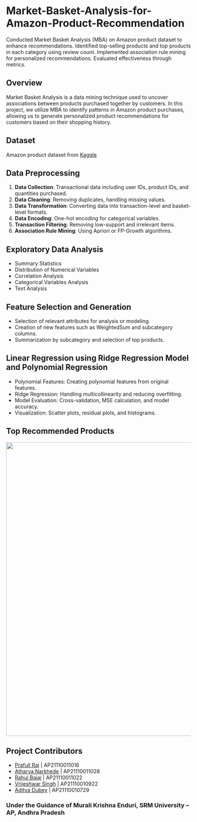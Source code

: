 # Market-Basket-Analysis-for-Amazon-Product-Recommendation

Conducted Market Basket Analysis (MBA) on Amazon product dataset to enhance recommendations. Identified top-selling products and top products in each category using review count. Implemented association rule mining for personalized recommendations. Evaluated effectiveness through metrics.

## Overview

Market Basket Analysis is a data mining technique used to uncover associations between products purchased together by customers. In this project, we utilize MBA to identify patterns in Amazon product purchases, allowing us to generate personalized product recommendations for customers based on their shopping history.

## Dataset

Amazon product dataset from [Kaggle](https://www.kaggle.com/datasets/karkavelrajaj/amazon-sales-dataset)

## Data Preprocessing

1. **Data Collection**: Transactional data including user IDs, product IDs, and quantities purchased.
2. **Data Cleaning**: Removing duplicates, handling missing values.
3. **Data Transformation**: Converting data into transaction-level and basket-level formats.
4. **Data Encoding**: One-hot encoding for categorical variables.
5. **Transaction Filtering**: Removing low-support and irrelevant items.
6. **Association Rule Mining**: Using Apriori or FP-Growth algorithms.

## Exploratory Data Analysis

- Summary Statistics
- Distribution of Numerical Variables
- Correlation Analysis
- Categorical Variables Analysis
- Text Analysis

## Feature Selection and Generation

- Selection of relevant attributes for analysis or modeling.
- Creation of new features such as WeightedSum and subcategory columns.
- Summarization by subcategory and selection of top products.

## Linear Regression using Ridge Regression Model and Polynomial Regression

- Polynomial Features: Creating polynomial features from original features.
- Ridge Regression: Handling multicollinearity and reducing overfitting.
- Model Evaluation: Cross-validation, MSE calculation, and model accuracy.
- Visualization: Scatter plots, residual plots, and histograms.

## Top Recommended Products

<img src="https://github.com/atharva-narkhede/Market-Basket-Analysis-for-Amazon-Product-Recommedation/assets/106006803/4fc877f3-ffb9-48ff-89cf-2e2dde19eb07" width="800">

## Project Contributors

- [Prafull Raj](https://github.com/PrafullRaj) | AP21110011016
- [Atharva Narkhede](https://github.com/atharva-narkhede) | AP21110011028
- [Rahul Bajaj](https://github.com/RahulBBajaj) | AP21110011022
- [Vrijeshwar Singh](https://github.com/Vrijeshwar) | AP21110010922
- [Aditya Dubey](https://github.com/AdityaDubey0902) | AP21110010729

### Under the Guidance of Murali Krishna Enduri, SRM University – AP, Andhra Pradesh
